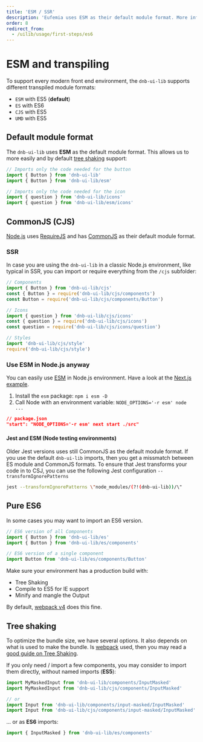 ```yaml
---
title: 'ESM / SSR'
description: 'Eufemia uses ESM as their default module format. More info on this topic below.'
order: 8
redirect_from:
  - /uilib/usage/first-steps/es6
---
```


# ESM and transpiling

To support every modern front end environment, the `dnb-ui-lib` supports different transpiled module formats:

- `ESM` with ES5 (**default**)
- `ES` with ES6
- `CJS` with ES5
- `UMD` with ES5

## Default module format

The `dnb-ui-lib` uses **ESM** as the default module format. This allows us to more easily and by default [tree shaking](/uilib/usage/first-steps/es6#tree-shaking) support:

```js
// Imports only the code needed for the button
import { Button } from 'dnb-ui-lib'
import { Button } from 'dnb-ui-lib/esm'

// Imports only the code needed for the icon
import { question } from 'dnb-ui-lib/icons'
import { question } from 'dnb-ui-lib/esm/icons'
```

## CommonJS (CJS)

[Node.js](https://nodejs.org/) uses [RequireJS](https://requirejs.org) and has [CommonJS](https://requirejs.org/docs/commonjs.html) as their default module format.

### SSR

In case you are using the `dnb-ui-lib` in a classic Node.js environment, like typical in SSR, you can import or require everything from the `/cjs` subfolder:

```js
// Components
import { Button } from 'dnb-ui-lib/cjs'
const { Button } = require('dnb-ui-lib/cjs/components')
const Button = require('dnb-ui-lib/cjs/components/Button')

// Icons
import { question } from 'dnb-ui-lib/cjs/icons'
const { question } = require('dnb-ui-lib/cjs/icons')
const question = require('dnb-ui-lib/cjs/icons/question')

// Styles
import 'dnb-ui-lib/cjs/style'
require('dnb-ui-lib/cjs/style')
```

### Use ESM in Node.js anyway

You can easily use [ESM](https://nodejs.org/api/esm.html) in Node.js environment. Have a look at the [Next.js example](https://github.com/dnbexperience/eufemia-examples/tree/master/packages/example-next).

1. Install the `esm` package: `npm i esm -D`
2. Call Node with an environment variable: `NODE_OPTIONS='-r esm' node ...`

```json
// package.json
"start": "NODE_OPTIONS='-r esm' next start ./src"
```

#### Jest and ESM (Node testing environments)

Older Jest versions uses still CommonJS as the default module format. If you use the default `dnb-ui-lib` imports, then you get a missmatch between ES module and CommonJS formats. To ensure that Jest transforms your code in to CSJ, you can use the following Jest configuration `--transformIgnorePatterns`

```bash
jest --transformIgnorePatterns \"node_modules/(?!(dnb-ui-lib))/\"
```

## Pure ES6

In some cases you may want to import an ES6 version.

```js
// ES6 version of all Components
import { Button } from 'dnb-ui-lib/es'
import { Button } from 'dnb-ui-lib/es/components'

// ES6 version of a single component
import Button from 'dnb-ui-lib/es/components/Button'
```

Make sure your environment has a production build with:

- Tree Shaking
- Compile to ES5 for IE support
- Minify and mangle the Output

By default, [webpack v4](https://webpack.js.org) does this fine.

## Tree shaking

To optimize the bundle size, we have several options. It also depends on what is used to make the bundle. Is [webpack](https://webpack.js.org) used, then you may read a [good guide on Tree Shaking](https://webpack.js.org/guides/tree-shaking).

If you only need / import a few components, you may consider to import them directly, without named imports (**ES5**):

```js
import MyMaskedInput from 'dnb-ui-lib/components/InputMasked'
import MyMaskedInput from 'dnb-ui-lib/cjs/components/InputMasked'

// or
import Input from 'dnb-ui-lib/components/input-masked/InputMasked'
import Input from 'dnb-ui-lib/cjs/components/input-masked/InputMasked'
```

... or as **ES6** imports:

```js
import { InputMasked } from 'dnb-ui-lib/es/components'
```

<!-- You also have to make sure your application gets [minified and mangled](https://webpack.js.org/guides/tree-shaking/#minify-the-output). -->
